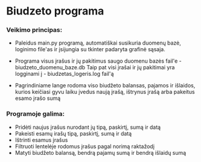 # Biudzeto programa

### Veikimo principas:

- Paleidus main.py programą, automatiškai susikuria duomenų bazė, loginimo file'as ir
įsijungia su tkinter padaryta grafinė sąsaja.

- Programa visus įrašus ir jų pakitimus saugo duomenu bazės fail'e - biudzeto_duomenu_baze.db
Taip pat visi įrašai ir jų pakitimai yra logginami į - biudzetas_logeris.log fail'ą

- Pagrindiniame lange rodoma viso biudžeto balansas, pajamos ir išlaidos, kurios keičiasi
gyvu laiku įvedus naują įrašą, ištrynus įrašą arba pakeitus esamo įrašo sumą

### Programoje galima: 
- Pridėti naujus įrašus nurodant jų tipą, paskirtį, sumą ir datą
- Pakeisti esamų irašų tipą, paskirtį, sumą ir datą
- Ištrinti esamus įrašus
- Filtruoti lentelėje rodomus įrašus pagal norimą raktažodį
- Matyti biudžeto balansą, bendrą pajamų sumą ir bendrą išlaidų sumą


